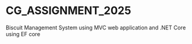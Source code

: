 # CG_ASSIGNMENT_2025
Biscuit Management System using MVC web application and .NET Core using EF core
